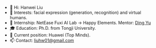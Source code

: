 - 👋 Hi: Hanwei Liu
- 👀 Interests: facial expression (generation, recognition) and virtual humans.
- 🧪 Internship: NetEase Fuxi AI Lab → Happy Elements. Mentor: [Ding Yu](https://scholar.google.com/citations?user=T9Vd-rcAAAAJ&hl=en)
- 🎓 Education: Ph.D. from Tongji University.
- 💼 Current position: Huawei (Top Minds).
- 📫 Contact: liuhw01@gmail.com

<!---
liuhw01/liuhw01 is a ✨ special ✨ repository because its `README.md` (this file) appears on your GitHub profile.
You can click the Preview link to take a look at your changes.
--->
